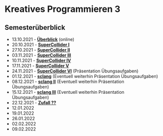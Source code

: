 # Kreatives Programmieren 3

## Semesterüberblick

* 13.10.2021 - **[Überblick](01)** (online)
* 20.10.2021 - **[SuperCollider I](02)**
* 27.10.2021 - **[SuperCollider II](03)**
* 03.11.2021 - **[SuperCollider III](04)**
* 10.11.2021 - **[SuperCollider IV](05)** 
* 17.11.2021 - **[SuperCollider V](06)** 
* 24.11.2021 - **[SuperCollider VI](07)** (Präsentation Übungsaufgaben)
* 01.12.2021 - **[sclang](08)** (Eventuell weiterhin Präsentation Übungsaufgaben)
* 08.12.2021 - **[sclang II](08)** (Eventuell weiterhin Präsentation Übungsaufgaben)
* 15.12.2021 - **[sclang III](08)** (Eventuell weiterhin Präsentation Übungsaufgaben)
* 22.12.2021 - **[Zufall ??](11)**
* 12.01.2022
* 19.01.2022
* 26.01.2022
* 02.02.2022
* 09.02.2022